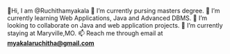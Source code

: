 👋Hi, I am @Ruchithamyakala
🔭 I’m currently pursing masters degree.
🌱 I’m currently learning Web Applications, Java and Advanced DBMS.
👯 I’m looking to collaborate on Java and web application projects.
🤔 I’m currently staying at Maryville,MO.
📫 Reach me through email at **myakalaruchitha@gmail.com**

